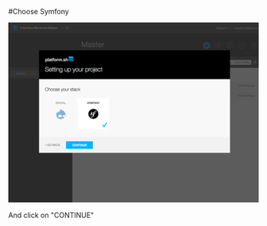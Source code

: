 #Choose Symfony

![Setting Up Your Project Choose Stack Symfony](/images/05-setting-up-your-project-choose-stack-symfony.png)

And click on "CONTINUE"